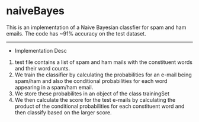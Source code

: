# naiveBayes
This is an implementation of a Naive Bayesian classfier for spam and ham emails. The code has ~91% accuracy on the test dataset. 
*******************************************************************************************************************************
* Implementation Desc
1. test file contains a list of spam and ham mails with the constituent words and their word counts.
2. We train the classifier by calculating the probabilities for an e-mail being spam/ham and also the conditional probabilities
   for each word appearing in a spam/ham email.
3. We store these probabilites in an object of the class trainingSet
4. We then calculate the score for the test e-mails by calculating the product of the conditional probabilities for each constituent
   word and then classify based on the larger score. 

